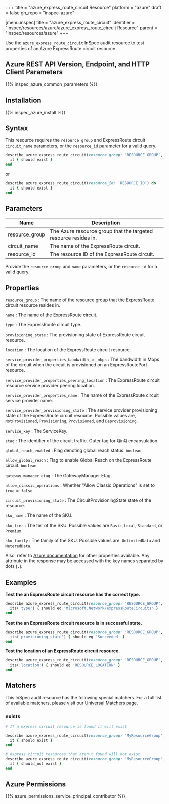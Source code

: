 +++
title = "azure_express_route_circuit Resource"
platform = "azure"
draft = false
gh_repo = "inspec-azure"

[menu.inspec]
title = "azure_express_route_circuit"
identifier = "inspec/resources/azure/azure_express_route_circuit Resource"
parent = "inspec/resources/azure"
+++

Use the `azure_express_route_circuit` InSpec audit resource to test properties of an Azure ExpressRoute circuit resource.

## Azure REST API Version, Endpoint, and HTTP Client Parameters

{{% inspec_azure_common_parameters %}}

## Installation

{{% inspec_azure_install %}}

## Syntax

This resource requires the `resource_group` and ExpressRoute circuit `circuit_name` parameters, or the `resource_id` parameter for a valid query.

```ruby
describe azure_express_route_circuit(resource_group: 'RESOURCE_GROUP', circuit_name: 'EXPRESS_CIRCUIT_NAME') do
  it { should exist }
end
```

or

```ruby
describe azure_express_route_circuit(resource_id: 'RESOURCE_ID') do
  it { should exist }
end
```

## Parameters

| Name                           | Description                                                                      |
|--------------------------------|----------------------------------------------------------------------------------|
| resource_group                 | The Azure resource group that the targeted resource resides in.                  |
| circuit_name                   | The name of the ExpressRoute circuit.                                            |
| resource_id                    | The resource ID of the ExpressRoute circuit.                                     |

Provide the `resource_group` and `name` parameters, or the `resource_id` for a valid query.

## Properties

`resource_group`
: The name of the resource group that the ExpressRoute circuit resource resides in.

`name`
: The name of the ExpressRoute circuit.

`type`
: The ExpressRoute circuit type.

`provisioning_state`
: The provisioning state of ExpressRoute circuit resource.

`location`
: The location of the ExpressRoute circuit resource.

`service_provider_properties_bandwidth_in_mbps`
: The bandwidth in Mbps of the circuit when the circuit is provisioned on an ExpressRoutePort resource.

`service_provider_properties_peering_location`
: The ExpressRoute circuit resource service provider peering location.

`service_provider_properties_name`
: The name of the ExpressRoute circuit service provider name.

`service_provider_provisioning_state`
: The service provider provisioning state of the ExpressRoute circuit resource. Possible values are, `NotProvisioned`, `Provisioning`, `Provisioned`, and `Deprovisioning`.

`service_key`
: The ServiceKey.

`stag`
: The identifier of the circuit traffic. Outer tag for QinQ encapsulation.

`global_reach_enabled`
: Flag denoting global reach status.  `boolean`.

`allow_global_reach`
: Flag to enable Global Reach on the ExpressRoute circuit. `boolean`.

`gateway_manager_etag`
: The GatewayManager Etag.

`allow_classic_operations`
: Whether "Allow Classic Operations" is set to `true` or `false`.

`circuit_provisioning_state`
: The CircuitProvisioningState state of the resource.

`sku_name`
: The name of the SKU.

`sku_tier`
: The tier of the SKU. Possible values are `Basic`, `Local`, `Standard`, or `Premium`.

`sku_family`
: The family of the SKU. Possible values are: `UnlimitedData` and `MeteredData`.

Also, refer to [Azure documentation](https://docs.microsoft.com/en-us/rest/api/expressroute/express-route-circuits/get) for other properties available.
Any attribute in the response may be accessed with the key names separated by dots (`.`).

## Examples

**Test the an ExpressRoute circuit resource has the correct type.**

```ruby
describe azure_express_route_circuit(resource_group: 'RESOURCE_GROUP', circuit_name: 'EXPRESS_CIRCUIT_NAME') do
  its('type') { should eq 'Microsoft.Network/expressRouteCircuits' }
end
```

**Test the an ExpressRoute circuit resource is in successful state.**

```ruby
describe azure_express_route_circuit(resource_group: 'RESOURCE_GROUP', circuit_name: 'EXPRESS_CIRCUIT_NAME') do
  its('provisioning_state') { should eq 'Succeeded' }
end
```

**Test the location of an ExpressRoute circuit resource.**

```ruby
describe azure_express_route_circuit(resource_group: 'RESOURCE_GROUP', circuit_name: 'EXPRESS_CIRCUIT_NAME') do
  its('location') { should eq 'RESOURCE_LOCATION' }
end
```

## Matchers

This InSpec audit resource has the following special matchers. For a full list of available matchers, please visit our [Universal Matchers page](/inspec/matchers/).

### exists

```ruby
# If a express circuit resource is found it will exist

describe azure_express_route_circuit(resource_group: 'MyResourceGroup', circuit_name: 'mycircuit_name') do
  it { should exist }
end

# express circuit resources that aren't found will not exist
describe azure_express_route_circuit(resource_group: 'MyResourceGroup', circuit_name: 'DoesNotExist') do
  it { should_not exist }
end
```

## Azure Permissions

{{% azure_permissions_service_principal_contributor %}}
